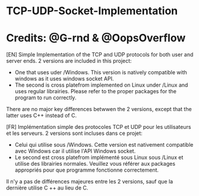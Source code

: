 # TCP-UDP-Socket-Implementation


Credits: @G-rnd & @OopsOverflow
=============================================

[EN]
Simple Implementation of the TCP and UDP protocols for both user and server ends.
2 versions are included in this project:
- One that uses <winsock> uder /Windows. This version is natively compatible with windows
  as it uses windows socket API. 
- The second is cross platefrom implemented on Linux under /Linux and uses regular librairies.
  Please refer to the proper packages for the program to run correctly.
  
There are no major key differences betwwen the 2 versions, except that the latter uses C++ instead of C.


  
[FR]
Implémentation simple des protocoles TCP et UDP pour les utilisateurs et les serveurs.
2 versions sont incluses dans ce projet:
- Celui qui utilise <winsock> sous /Windows. Cette version est nativement compatible avec Windows
  car il utilise l'API Windows socket.
- Le second est cross platefrom implémenté sous Linux sous /Linux et utilise des librairies normales.
  Veuillez vous référer aux packages appropriés pour que programme fonctionne correctement.
  
Il n'y a pas de différences majeures entre les 2 versions, sauf que la dernière utilise C ++ au lieu de C.
